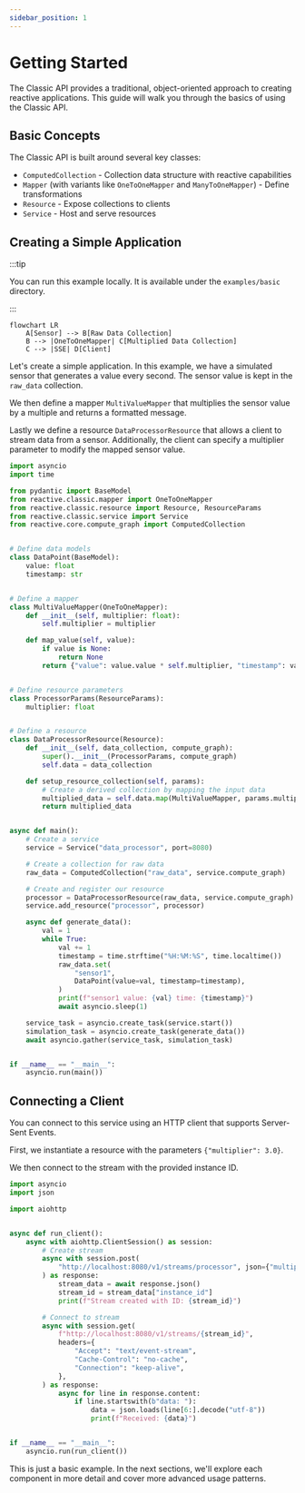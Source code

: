 ```yaml
---
sidebar_position: 1
---
```


# Getting Started

The Classic API provides a traditional, object-oriented approach to creating reactive applications. This guide will walk you through the basics of using the Classic API.


## Basic Concepts

The Classic API is built around several key classes:

- `ComputedCollection` - Collection data structure with reactive capabilities
- `Mapper` (with variants like `OneToOneMapper` and `ManyToOneMapper`) - Define transformations
- `Resource` - Expose collections to clients
- `Service` - Host and serve resources

## Creating a Simple Application

:::tip

You can run this example locally. It is available under the `examples/basic` directory.

:::

```mermaid
flowchart LR
    A[Sensor] --> B[Raw Data Collection]
    B --> |OneToOneMapper| C[Multiplied Data Collection]
    C --> |SSE| D[Client]
```

Let's create a simple application. In this example, we have a simulated sensor that generates a value every second.
The sensor value is kept in the `raw_data` collection. 

We then define a mapper `MultiValueMapper` that multiplies the sensor value by a multiple and returns a formatted message.

Lastly we define a resource `DataProcessorResource` that allows a client to stream data from a sensor. Additionally, the client can specify a multiplier parameter to modify the mapped sensor value.

```python
import asyncio
import time

from pydantic import BaseModel
from reactive.classic.mapper import OneToOneMapper
from reactive.classic.resource import Resource, ResourceParams
from reactive.classic.service import Service
from reactive.core.compute_graph import ComputedCollection


# Define data models
class DataPoint(BaseModel):
    value: float
    timestamp: str


# Define a mapper
class MultiValueMapper(OneToOneMapper):
    def __init__(self, multiplier: float):
        self.multiplier = multiplier

    def map_value(self, value):
        if value is None:
            return None
        return {"value": value.value * self.multiplier, "timestamp": value.timestamp}


# Define resource parameters
class ProcessorParams(ResourceParams):
    multiplier: float


# Define a resource
class DataProcessorResource(Resource):
    def __init__(self, data_collection, compute_graph):
        super().__init__(ProcessorParams, compute_graph)
        self.data = data_collection

    def setup_resource_collection(self, params):
        # Create a derived collection by mapping the input data
        multiplied_data = self.data.map(MultiValueMapper, params.multiplier)
        return multiplied_data


async def main():
    # Create a service
    service = Service("data_processor", port=8080)

    # Create a collection for raw data
    raw_data = ComputedCollection("raw_data", service.compute_graph)

    # Create and register our resource
    processor = DataProcessorResource(raw_data, service.compute_graph)
    service.add_resource("processor", processor)

    async def generate_data():
        val = 1
        while True:
            val += 1
            timestamp = time.strftime("%H:%M:%S", time.localtime())
            raw_data.set(
                "sensor1",
                DataPoint(value=val, timestamp=timestamp),
            )
            print(f"sensor1 value: {val} time: {timestamp}")
            await asyncio.sleep(1)

    service_task = asyncio.create_task(service.start())
    simulation_task = asyncio.create_task(generate_data())
    await asyncio.gather(service_task, simulation_task)


if __name__ == "__main__":
    asyncio.run(main())
```

## Connecting a Client

You can connect to this service using an HTTP client that supports Server-Sent Events.

First, we instantiate a resource with the parameters `{"multiplier": 3.0}`.

We then connect to the stream with the provided instance ID.

```python
import asyncio
import json

import aiohttp


async def run_client():
    async with aiohttp.ClientSession() as session:
        # Create stream
        async with session.post(
            "http://localhost:8080/v1/streams/processor", json={"multiplier": 3.0}
        ) as response:
            stream_data = await response.json()
            stream_id = stream_data["instance_id"]
            print(f"Stream created with ID: {stream_id}")

        # Connect to stream
        async with session.get(
            f"http://localhost:8080/v1/streams/{stream_id}",
            headers={
                "Accept": "text/event-stream",
                "Cache-Control": "no-cache",
                "Connection": "keep-alive",
            },
        ) as response:
            async for line in response.content:
                if line.startswith(b"data: "):
                    data = json.loads(line[6:].decode("utf-8"))
                    print(f"Received: {data}")


if __name__ == "__main__":
    asyncio.run(run_client())
```

This is just a basic example. In the next sections, we'll explore each component in more detail and cover more advanced usage patterns.
